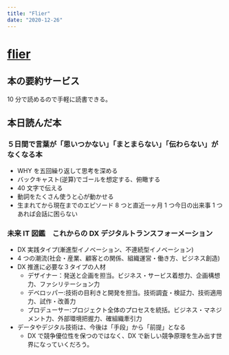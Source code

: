 ```yaml
---
title: "Flier"
date: "2020-12-26"
---
```


# [flier](https://www.flierinc.com/)

## 本の要約サービス

10 分で読めるので手軽に読書できる。

## 本日読んだ本

### ５日間で言葉が「思いつかない」「まとまらない」「伝わらない」がなくなる本

- WHY を五回繰り返して思考を深める
- バックキャスト(逆算)でゴールを想定する、俯瞰する
- 40 文字で伝える
- 動詞をたくさん使うと心が動かせる
- 生まれてから現在までのエピソード 8 つと直近一ヶ月 1 つ今日の出来事 1 つあれば会話に困らない

### 未来 IT 図鑑　これからの DX デジタルトランスフォーメーション

- DX 実践タイプ(漸進型イノベーション、不連続型イノベーション)
- 4 つの潮流(社会・産業、顧客との関係、組織運営・働き方、ビジネス創造)
- DX 推進に必要な３タイプの人材
  - デザイナー：発送と企画を担当。ビジネス・サービス着想力、企画構想力、ファシリテーション力
  - デベロッパー:技術の目利きと開発を担当。技術調査・検証力、技術適用力、試作・改善力
  - プロデューサー:プロジェクト全体のプロセスを統括。ビジネス・マネジメント力、外部環境把握力、確組織牽引力
- データやデジタル技術は、今後は「手段」から「前提」となる
  - DX で競争優位性を保つのではなく、DX で新しい競争原理を生み出す世界になっていくだろう。

